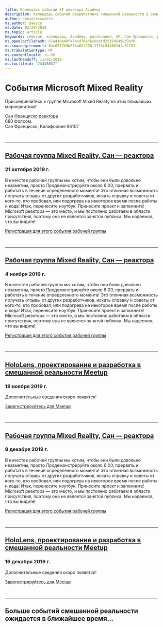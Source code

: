 ```yaml
---
title: Календарь событий SF реактора Academy
description: Календарь событий разработчика смешанной реальности в реактора в Сан Франциско.
author: danielescudero
ms.author: daescu
ms.date: 02/24/2019
ms.topic: article
keywords: событие, календарь, Academy, расписание, SF, Сан Франциско, реактора
ms.openlocfilehash: b7a410e40fa74cd76ed6c8dafd2519d6498d7af6
ms.sourcegitcommit: 6bc6757b9b273a63f260f1716c944603dfa51151
ms.translationtype: MT
ms.contentlocale: ru-RU
ms.lasthandoff: 11/01/2019
ms.locfileid: "73438087"
---
```

# <a name="microsoft-mixed-reality-events"></a>События Microsoft Mixed Reality

Присоединяйтесь к группе Microsoft Mixed Reality на этих ближайших мероприятиях!

[Сан Франциско реактора](https://developer.microsoft.com/reactor/#ReactorSF)<br>
680 Фолсом.<br>
Сан Франциско, Калифорния 94107

<br>

---

## <a name="mixed-reality-workgroup-san-francisco-reactorhttpsemea01safelinksprotectionoutlookcomurlhttps3a2f2fwwwmeetupcom2fhololens-mr2fdata027c017cdaescu40microsoftcom7ca8ddee063b7949a9992308d6903e62b07c72f988bf86f141af91ab2d7cd011db477c17c07c636854994961124360sdataymnaaiwvxij700mo9gj2boz4w82bgkdjdhijhytfczcfu3dreserved0"></a>[Рабочая группа Mixed Reality, Сан — реактора](https://emea01.safelinks.protection.outlook.com/?url=https%3A%2F%2Fwww.meetup.com%2Fhololens-mr%2F&data=02%7C01%7Cdaescu%40microsoft.com%7Ca8ddee063b7949a9992308d6903e62b0%7C72f988bf86f141af91ab2d7cd011db47%7C1%7C0%7C636854994961124360&sdata=YmnAAiWVxIJ700mO9gj%2BOz4W8%2BgKDjDhiJhYtfCzCFU%3D&reserved=0)
### <a name="october-21-2019"></a>21 октября 2019 г.

В качестве рабочей группы мы хотим, чтобы они были довольно незаметны, просто Продемонстрируйте около 6:00, прервать и работать в течение определенного момента! Это отличная возможность получать отзывы от других разработчиков, искать справку и советы от кого-то, кто пробовал, или подогрева на некоторое время после работы и кода! Итак, перенесите ноутбук, Принесите проект и запомните! Microsoft реактора — это место, и мы постоянно работаем в области присутствия, поэтому она не является занятой публика. Мы надеемся, что вы видите!

[Регистрация для этого события рабочей группы](https://emea01.safelinks.protection.outlook.com/?url=https%3A%2F%2Fwww.meetup.com%2Fhololens-mr%2F&data=02%7C01%7Cdaescu%40microsoft.com%7Ca8ddee063b7949a9992308d6903e62b0%7C72f988bf86f141af91ab2d7cd011db47%7C1%7C0%7C636854994961124360&sdata=YmnAAiWVxIJ700mO9gj%2BOz4W8%2BgKDjDhiJhYtfCzCFU%3D&reserved=0)

<br>

---

## <a name="mixed-reality-workgroup-san-francisco-reactorhttpsemea01safelinksprotectionoutlookcomurlhttps3a2f2fwwwmeetupcom2fhololens-mr2fdata027c017cdaescu40microsoftcom7ca8ddee063b7949a9992308d6903e62b07c72f988bf86f141af91ab2d7cd011db477c17c07c636854994961124360sdataymnaaiwvxij700mo9gj2boz4w82bgkdjdhijhytfczcfu3dreserved0"></a>[Рабочая группа Mixed Reality, Сан — реактора](https://emea01.safelinks.protection.outlook.com/?url=https%3A%2F%2Fwww.meetup.com%2Fhololens-mr%2F&data=02%7C01%7Cdaescu%40microsoft.com%7Ca8ddee063b7949a9992308d6903e62b0%7C72f988bf86f141af91ab2d7cd011db47%7C1%7C0%7C636854994961124360&sdata=YmnAAiWVxIJ700mO9gj%2BOz4W8%2BgKDjDhiJhYtfCzCFU%3D&reserved=0)
### <a name="november-4-2019"></a>4 ноября 2019 г.

В качестве рабочей группы мы хотим, чтобы они были довольно незаметны, просто Продемонстрируйте около 6:00, прервать и работать в течение определенного момента! Это отличная возможность получать отзывы от других разработчиков, искать справку и советы от кого-то, кто пробовал, или подогрева на некоторое время после работы и кода! Итак, перенесите ноутбук, Принесите проект и запомните! Microsoft реактора — это место, и мы постоянно работаем в области присутствия, поэтому она не является занятой публика. Мы надеемся, что вы видите!

[Регистрация для этого события рабочей группы](https://emea01.safelinks.protection.outlook.com/?url=https%3A%2F%2Fwww.meetup.com%2Fhololens-mr%2F&data=02%7C01%7Cdaescu%40microsoft.com%7Ca8ddee063b7949a9992308d6903e62b0%7C72f988bf86f141af91ab2d7cd011db47%7C1%7C0%7C636854994961124360&sdata=YmnAAiWVxIJ700mO9gj%2BOz4W8%2BgKDjDhiJhYtfCzCFU%3D&reserved=0)

<br>

---

## <a name="hololens-mixed-reality-design-and-development-meetuphttpswwwmeetupcomhololens-mr"></a>[HoloLens, проектирование и разработка в смешанной реальности Meetup](https://www.meetup.com/hololens-mr/)
### <a name="november-18-2019"></a>18 ноября 2019 г.

Дополнительные сведения скоро появятся!

[Зарегистрируйтесь для Meetup](https://www.meetup.com/hololens-mr/)

<br>

---

## <a name="mixed-reality-workgroup-san-francisco-reactorhttpsemea01safelinksprotectionoutlookcomurlhttps3a2f2fwwwmeetupcom2fhololens-mr2fdata027c017cdaescu40microsoftcom7ca8ddee063b7949a9992308d6903e62b07c72f988bf86f141af91ab2d7cd011db477c17c07c636854994961124360sdataymnaaiwvxij700mo9gj2boz4w82bgkdjdhijhytfczcfu3dreserved0"></a>[Рабочая группа Mixed Reality, Сан — реактора](https://emea01.safelinks.protection.outlook.com/?url=https%3A%2F%2Fwww.meetup.com%2Fhololens-mr%2F&data=02%7C01%7Cdaescu%40microsoft.com%7Ca8ddee063b7949a9992308d6903e62b0%7C72f988bf86f141af91ab2d7cd011db47%7C1%7C0%7C636854994961124360&sdata=YmnAAiWVxIJ700mO9gj%2BOz4W8%2BgKDjDhiJhYtfCzCFU%3D&reserved=0)
### <a name="december-9-2019"></a>9 декабря 2019 г.

В качестве рабочей группы мы хотим, чтобы они были довольно незаметны, просто Продемонстрируйте около 6:00, прервать и работать в течение определенного момента! Это отличная возможность получать отзывы от других разработчиков, искать справку и советы от кого-то, кто пробовал, или подогрева на некоторое время после работы и кода! Итак, перенесите ноутбук, Принесите проект и запомните! Microsoft реактора — это место, и мы постоянно работаем в области присутствия, поэтому она не является занятой публика. Мы надеемся, что вы видите!

[Регистрация для этого события рабочей группы](https://emea01.safelinks.protection.outlook.com/?url=https%3A%2F%2Fwww.meetup.com%2Fhololens-mr%2F&data=02%7C01%7Cdaescu%40microsoft.com%7Ca8ddee063b7949a9992308d6903e62b0%7C72f988bf86f141af91ab2d7cd011db47%7C1%7C0%7C636854994961124360&sdata=YmnAAiWVxIJ700mO9gj%2BOz4W8%2BgKDjDhiJhYtfCzCFU%3D&reserved=0)

<br>

---

## <a name="hololens-mixed-reality-design-and-development-meetuphttpswwwmeetupcomhololens-mr"></a>[HoloLens, проектирование и разработка в смешанной реальности Meetup](https://www.meetup.com/hololens-mr/)
### <a name="december-16-2019"></a>16 декабря 2019 г.

Дополнительные сведения скоро появятся!

[Зарегистрируйтесь для Meetup](https://www.meetup.com/hololens-mr/)

<br>

---

## <a name="more-mixed-reality-events-coming-soon"></a>Больше событий смешанной реальности ожидается в ближайшее время...